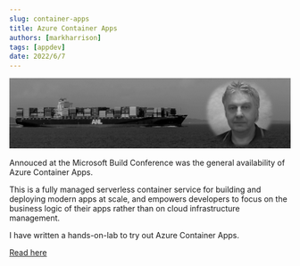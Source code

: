 ```yaml
---
slug: container-apps
title: Azure Container Apps
authors: [markharrison]
tags: [appdev]
date: 2022/6/7
---
```


![](images/containerapps.png)

Annouced at the Microsoft Build Conference was the general availability of Azure Container Apps.  

This is a fully managed serverless container service for building and deploying modern apps at scale, and empowers developers to focus on the business logic of their apps rather than on cloud infrastructure management.

I have written a hands-on-lab to try out Azure Container Apps.

[Read here](https://markharrison.io/lab-azure-container-apps)
